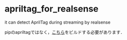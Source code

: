 # apriltag_for_realsense
it can detect AprilTag during streaming by realsense

pipのapriltagではなく，[こちら](https://github.com/Tinker-Twins/AprilTag)をビルドする必要があります．
